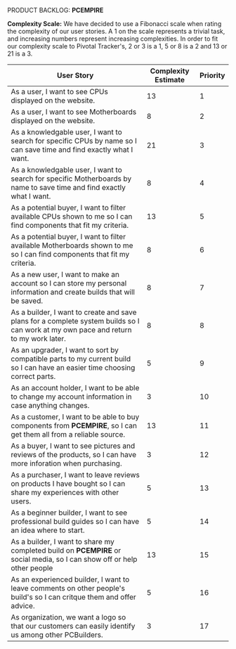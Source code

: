PRODUCT BACKLOG: **PCEMPIRE**

__Complexity Scale:__
We have decided to use a Fibonacci scale when rating the complexity of our user stories.
A 1 on the scale represents a trivial task, and increasing numbers represent increasing complexities.
In order to fit our complexity scale to Pivotal Tracker's, 2 or 3 is a 1, 5 or 8 is a 2 and 13 or 21 is a 3.  

|User Story|Complexity Estimate|Priority|
|---|---|---|
|As a user, I want to see CPUs displayed on the website.|13|1|
|As a user, I want to see Motherboards displayed on the website.|8|2|
|As a knowledgable user, I want to search for specific CPUs by name so I can save time and find exactly what I want.|21|3|
|As a knowledgable user, I want to search for specific Motherboards by name to save time and find exactly what I want.|8|4|
|As a potential buyer, I want to filter available CPUs shown to me so I can find components that fit my criteria.|13|5|
|As a potential buyer, I want to filter available Motherboards shown to me so I can find components that fit my criteria.|8|6|
|As a new user, I want to make an account so I can store my personal information and create builds that will be saved.|8|7|
|As a builder, I want to create and save plans for a complete system builds so I can work at my own pace and return to my work later.|8|8|
|As an upgrader, I want to sort by compatible parts to my current build so I can have an easier time choosing correct parts.|5|9|
|As an account holder, I want to be able to change my account information in case anything changes.|3|10|
|As a customer, I want to be able to buy components from **PCEMPIRE**, so I can get them all from a reliable source.|13|11|
|As a buyer, I want to see pictures and reviews of the products, so I can have more inforation when purchasing.|3|12|
|As a purchaser, I want to leave reviews on products I have bought so I can share my experiences with other users.|5|13|
|As a beginner builder, I want to see professional build guides so I can have an idea where to start.|5|14|
|As a builder, I want to share my completed build on **PCEMPIRE** or social media, so I can show off or help other people|13|15|
|As an experienced builder, I want to leave comments on other people's build's so I can critque them and offer advice.|5|16|
|As organization, we want a logo so that our customers can easily identify us among other PCBuilders.|3|17|
